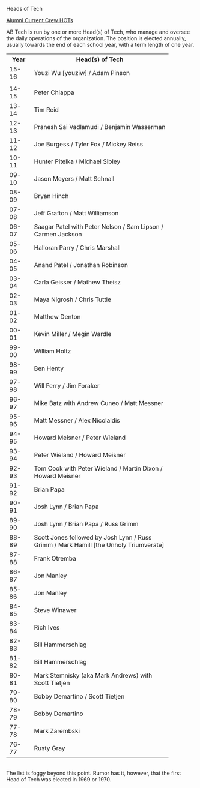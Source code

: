 Heads of Tech

<div class = "title-header">
  <p class="text-justify"> 
  <a href="/alumni"> Alumni </a> 
   <a href="/crew"> Current Crew </a>
    <a href="/hots" class="current"> HOTs </a> 
  </p>
</div>

AB Tech is run by one or more Head(s) of Tech, who manage and oversee the
daily operations of the organization. The position is elected annually,
usually towards the end of each school year, with a term length of one
year.

<table class="hot-table">
  <tr>
    <th width="50">Year</td>
    <th width="350"> Head(s) of Tech</td>
  </tr>
  <tr>
    <td>15-16</td>
    <td>Youzi Wu [youziw] / Adam Pinson </td>
  </tr>
  <tr>
    <td colspan="2"></td>
  </tr>
  <tr>
    <td>14-15</td>
    <td>Peter Chiappa</td>
  </tr>
  <tr>
    <td>13-14</td>
    <td>Tim Reid</td>
  </tr>
  <tr>
    <td>12-13</td>
    <td>Pranesh Sai Vadlamudi / Benjamin Wasserman</td>
  </tr>
  <tr>
    <td>11-12</td>
    <td>Joe Burgess / Tyler Fox / Mickey Reiss</td>
  </tr>
  <tr>
    <td>10-11</td>
    <td>Hunter Pitelka / Michael Sibley</td>
  </tr>
  <tr>
    <td>09-10</td>
    <td>Jason Meyers / Matt Schnall</td>
  </tr>
  <tr>
    <td>08-09</td>
    <td>Bryan Hinch</td>
  </tr>
  <tr>
    <td>07-08</td>
    <td>Jeff Grafton / Matt Williamson</td>
  </tr>
  <tr>
    <td>06-07</td>
    <td>Saagar Patel with Peter Nelson / Sam Lipson / Carmen
      Jackson
  <tr>
    <td>05-06</td>
    <td>Halloran Parry / Chris Marshall</td>
  </tr>
  <tr>
    <td>04-05</td>
    <td>Anand Patel / Jonathan Robinson</td>
  </tr>
  <tr>
    <td>03-04</td>
    <td>Carla Geisser / Mathew Theisz</td>
  </tr>
  <tr>
    <td>02-03</td>
    <td>Maya Nigrosh / Chris Tuttle</td>
  </tr>
  <tr>
    <td>01-02</td>
    <td>Matthew Denton</td>
  </tr>
  <tr>
    <td>00-01</td>
    <td>Kevin Miller / Megin Wardle</td>
  </tr>
  <tr>
    <td>99-00</td>
    <td>William Holtz</td>
  </tr>
  <tr>
    <td>98-99</td>
    <td>Ben Henty</td>
  </tr>
  <tr>
    <td>97-98</td>
    <td>Will Ferry / Jim Foraker</td>
  </tr>
  <tr>
    <td>96-97</td>
    <td>Mike Batz with Andrew Cuneo / Matt Messner</td>
  </tr>
  <tr>
    <td>95-96</td>
    <td>Matt Messner / Alex Nicolaidis</td>
  </tr>
  <tr>
    <td>94-95</td>
    <td>Howard Meisner / Peter Wieland</td>
  </tr>
  <tr>
    <td>93-94</td>
    <td>Peter Wieland / Howard Meisner</td>
  </tr>
  <tr>
    <td>92-93</td>
    <td>Tom Cook with Peter Wieland / Martin Dixon / Howard
      Meisner
    </td>
  </tr>
  <tr>
    <td>91-92</td>
    <td>Brian Papa</td>
  </tr>
  <tr>
    <td>90-91</td>
    <td>Josh Lynn / Brian Papa</td>
  </tr>
  <tr>
    <td>89-90</td>
    <td>Josh Lynn / Brian Papa / Russ Grimm</td>
  </tr>
  <tr>
    <td>88-89</td>
    <td>Scott Jones followed by Josh Lynn / Russ Grimm / Mark
      Hamill [the Unholy Triumverate]
    </td>
  </tr>
  <tr>
    <td>87-88</td>
    <td>Frank Otremba</td>
  </tr>
  <tr>
    <td>86-87</td>
    <td>Jon Manley</td>
  </tr>
  <tr>
    <td>85-86</td>
    <td>Jon Manley</td>
  </tr>
  <tr>
    <td>84-85</td>
    <td>Steve Winawer</td>
  </tr>
  <tr>
    <td>83-84</td>
    <td>Rich Ives</td>
  </tr>
  <tr>
    <td>82-83</td>
    <td>Bill Hammerschlag</td>
  </tr>
  <tr>
    <td>81-82</td>
    <td>Bill Hammerschlag</td>
  </tr>
  <tr>
    <td>80-81</td>
    <td>Mark Stemnisky (aka Mark Andrews) with Scott Tietjen
    </td>
  </tr>
  <tr>
    <td>79-80</td>
    <td>Bobby Demartino / Scott Tietjen</td>
  </tr>
  <tr>
    <td>78-79</td>
    <td>Bobby Demartino</td>
  </tr>
  <tr>
    <td>77-78</td>
    <td>Mark Zarembski</td>
  </tr>
  <tr>
    <td>76-77</td>
    <td>Rusty Gray</td>
  </tr>
</table>
<br>
The list is foggy beyond this point. Rumor has it, however, that the first
Head
of Tech was elected in 1969 or 1970.

